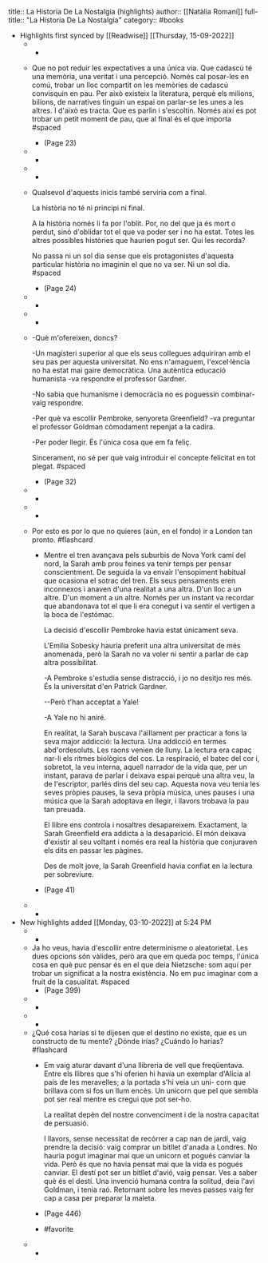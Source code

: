 title:: La Historia De La Nostalgia (highlights)
author:: [[Natàlia Romaní]]
full-title:: "La Historia De La Nostalgia"
category:: #books

- Highlights first synced by [[Readwise]] [[Thursday, 15-09-2022]]
	- -
	- Que no pot reduir les expectatives a una única via. Que cadascú té una memòria, una veritat i una percepció. Només cal posar-les en comú, trobar un lloc compartit on les memòries de cadascú convisquin en pau. Per això  existeix la literatura, perquè els milions, bilions, de narratives tinguin un espai on parlar-se les unes a les altres. I d'això es tracta. Que es parlin i s'escoltin. Només així es pot trobar un petit moment de pau, que al final és el que importa #spaced
		- (Page 23)
	- -
	- -
	- Qualsevol d'aquests inicis també serviria com a final.
	  
	  La història no té ni principi ni final.
	  
	  A la història només li fa por l'oblit. Por, no del que ja és mort o perdut, sinó d'oblidar tot el que va poder ser i no ha estat. Totes les altres possibles històries que haurien pogut ser. Qui les recorda?
	  
	  No passa ni un sol dia sense que els protagonistes d'aquesta particular història no imaginin el que no va ser. Ni un sol dia. #spaced
		- (Page 24)
	- -
	- -
	- -Què m'ofereixen, doncs?
	  
	  -Un magisteri superior al que els seus collegues adquiriran amb el seu pas per aquesta universitat. No ens n'amaguem, l'excel·lència no ha estat mai gaire democràtica. Una autèntica educació humanista -va respondre el professor Gardner.
	  
	  -No sabia que humanisme i democràcia no es poguessin combinar-vaig respondre.
	  
	  -Per què va escollir Pembroke, senyoreta Greenfield? -va preguntar el professor Goldman còmodament repenjat a la cadira.
	  
	  -Per poder llegir. És l'única cosa que em fa feliç.
	  
	  Sincerament, no sé per què vaig introduir el concepte felicitat en tot plegat. #spaced
		- (Page 32)
	- -
	- -
	- Por esto es por lo que no quieres (aún, en el fondo) ir a London tan pronto. #flashcard
		- Mentre el tren avançava pels suburbis de Nova York camí del nord, la Sarah amb prou feines va tenir temps per pensar conscientment. De seguida la va envair l'ensopiment habitual que ocasiona el sotrac del tren. Els seus pensaments eren inconnexos i anaven d'una realitat a una altra. D'un lloc a un altre. D'un moment a un altre. Només per un instant va recordar que abandonava tot el que li era conegut i va sentir el vertigen a la boca de l'estómac.
		  
		  La decisió d'escollir Pembroke havia estat únicament seva.
		  
		  L'Emilia Sobesky hauria preferit una altra universitat de més anomenada, però la Sarah no va voler ni sentir a parlar de cap altra possibilitat.
		  
		  -A Pembroke s'estudia sense distracció, i jo no desitjo res més. És la universitat d'en Patrick Gardner.
		  
		  --Però t'han acceptat a Yale!
		  
		  -A Yale no hi aniré.
		  
		  En realitat, la Sarah buscava l'aïllament per practicar a fons la seva major addicció: la lectura. Una addicció en termes abd'ordesoluts. Les raons venien de lluny. La lectura era capaç nar-li els ritmes biològics del cos. La respiració, el batec del cor i, sobretot, la veu interna, aquell narrador de la vida que,  per un instant, parava de parlar i deixava espai perquè una altra veu, la de l'escriptor, parlés dins del seu cap. Aquesta nova veu tenia les seves pròpies pauses, la seva pròpia música, unes pauses i una música que la Sarah adoptava en llegir, i llavors trobava la pau tan preuada.
		  
		  El llibre ens controla i nosaltres desapareixem. Exactament, la Sarah Greenfield era addicta a la desaparició. El món deixava d'existir al seu voltant i només era real la història que conjuraven els dits en passar les pàgines.
		  
		  Des de molt jove, la Sarah Greenfield havia confiat en la lectura per sobreviure.
		- (Page 41)
	- -
- New highlights added [[Monday, 03-10-2022]] at 5:24 PM
	- -
	- Ja ho veus, havia d'escollir entre determinisme o aleatorietat. Les dues opcions són vàlides, però ara que em queda poc temps, l'única cosa en què puc pensar és en el que deia Nietzsche: som aquí per trobar un significat a la nostra existència. No em puc imaginar com a fruit de la casualitat. #spaced
		- (Page 399)
	- -
	- -
	- ¿Qué cosa harías si te dijesen que el destino no existe, que es un constructo de tu mente?
	  ¿Dónde irías?
	  ¿Cuándo lo harías? #flashcard
		- Em vaig aturar davant d'una llibreria de vell que freqüentava. Entre els Ilibres que s'hi oferien hi havia un exemplar d'Alícia al país de les meravelles; a la portada s'hi veia un uni- corn que brillava com si fos un llum encès. Un unicorn que pel que sembla pot ser real mentre es cregui que pot ser-ho.
		  
		  La realitat depèn del nostre convenciment i de la nostra capacitat de persuasió.
		  
		  I llavors, sense necessitat de recórrer a cap nan de jardí, vaig prendre la decisió: vaig comprar un bitllet d'anada a Londres. No hauria pogut imaginar mai que un unicorn et pogués canviar la vida. Però és que no havia pensat mai que la vida es pogués canviar. El destí pot ser un bitllet d'avió, vaig pensar. Ves a saber què és el destí. Una invenció humana contra la solitud, deia l'avi Goldman, i tenia raó. Retornant sobre les meves passes vaig fer cap a casa per preparar la maleta.
		- (Page 446)
		- #favorite
	- -